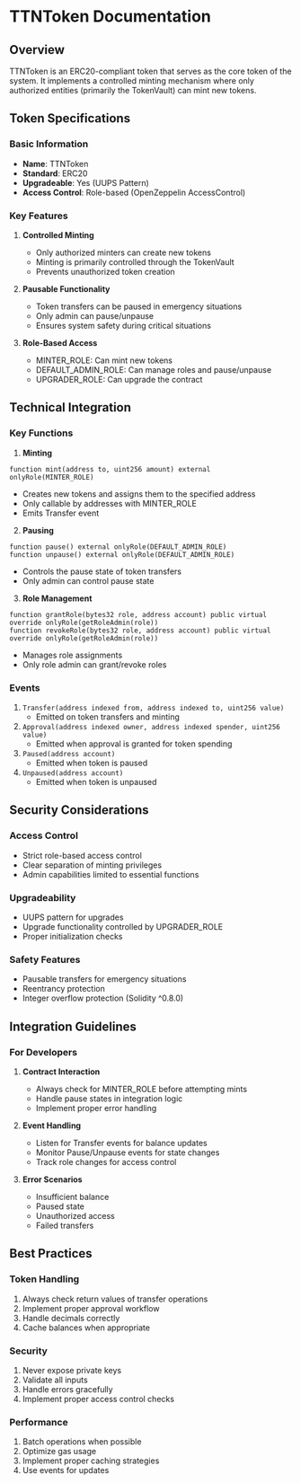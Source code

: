 # TTNToken Documentation

## Overview
TTNToken is an ERC20-compliant token that serves as the core token of the system. It implements a controlled minting mechanism where only authorized entities (primarily the TokenVault) can mint new tokens.

## Token Specifications

### Basic Information
- **Name**: TTNToken
- **Standard**: ERC20
- **Upgradeable**: Yes (UUPS Pattern)
- **Access Control**: Role-based (OpenZeppelin AccessControl)

### Key Features
1. **Controlled Minting**
   - Only authorized minters can create new tokens
   - Minting is primarily controlled through the TokenVault
   - Prevents unauthorized token creation

2. **Pausable Functionality**
   - Token transfers can be paused in emergency situations
   - Only admin can pause/unpause
   - Ensures system safety during critical situations

3. **Role-Based Access**
   - MINTER_ROLE: Can mint new tokens
   - DEFAULT_ADMIN_ROLE: Can manage roles and pause/unpause
   - UPGRADER_ROLE: Can upgrade the contract

## Technical Integration

### Key Functions

1. **Minting**
```solidity
function mint(address to, uint256 amount) external onlyRole(MINTER_ROLE)
```
- Creates new tokens and assigns them to the specified address
- Only callable by addresses with MINTER_ROLE
- Emits Transfer event

2. **Pausing**
```solidity
function pause() external onlyRole(DEFAULT_ADMIN_ROLE)
function unpause() external onlyRole(DEFAULT_ADMIN_ROLE)
```
- Controls the pause state of token transfers
- Only admin can control pause state

3. **Role Management**
```solidity
function grantRole(bytes32 role, address account) public virtual override onlyRole(getRoleAdmin(role))
function revokeRole(bytes32 role, address account) public virtual override onlyRole(getRoleAdmin(role))
```
- Manages role assignments
- Only role admin can grant/revoke roles

### Events
1. `Transfer(address indexed from, address indexed to, uint256 value)`
   - Emitted on token transfers and minting
2. `Approval(address indexed owner, address indexed spender, uint256 value)`
   - Emitted when approval is granted for token spending
3. `Paused(address account)`
   - Emitted when token is paused
4. `Unpaused(address account)`
   - Emitted when token is unpaused

## Security Considerations

### Access Control
- Strict role-based access control
- Clear separation of minting privileges
- Admin capabilities limited to essential functions

### Upgradeability
- UUPS pattern for upgrades
- Upgrade functionality controlled by UPGRADER_ROLE
- Proper initialization checks

### Safety Features
- Pausable transfers for emergency situations
- Reentrancy protection
- Integer overflow protection (Solidity ^0.8.0)

## Integration Guidelines

### For Developers
1. **Contract Interaction**
   - Always check for MINTER_ROLE before attempting mints
   - Handle pause states in integration logic
   - Implement proper error handling

2. **Event Handling**
   - Listen for Transfer events for balance updates
   - Monitor Pause/Unpause events for state changes
   - Track role changes for access control

3. **Error Scenarios**
   - Insufficient balance
   - Paused state
   - Unauthorized access
   - Failed transfers

## Best Practices

### Token Handling
1. Always check return values of transfer operations
2. Implement proper approval workflow
3. Handle decimals correctly
4. Cache balances when appropriate

### Security
1. Never expose private keys
2. Validate all inputs
3. Handle errors gracefully
4. Implement proper access control checks

### Performance
1. Batch operations when possible
2. Optimize gas usage
3. Implement proper caching strategies
4. Use events for updates
